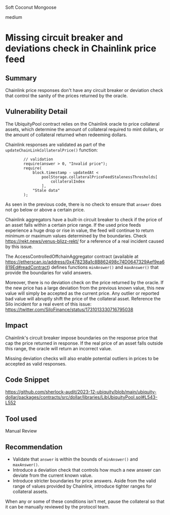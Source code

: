 Soft Coconut Mongoose

medium

# Missing circuit breaker and deviations check in Chainlink price feed

## Summary

Chainlink price responses don't have any circuit breaker or deviation check that control the sanity of the prices returned by the oracle.

## Vulnerability Detail

The UbiquityPool contract relies on the Chainlink oracle to price collateral assets, which determine the amount of collateral required to mint dollars, or the amount of collateral returned when redeeming dollars.

Chainlink responses are validated as part of the `updateChainLinkCollateralPrice()` function:

```solidity
        // validation
        require(answer > 0, "Invalid price");
        require(
            block.timestamp - updatedAt <
                poolStorage.collateralPriceFeedStalenessThresholds[
                    collateralIndex
                ],
            "Stale data"
        );
```

As seen in the previous code, there is no check to ensure that `answer` does not go below or above a certain price.

Chainlink aggregators have a built-in circuit breaker to check if the price of an asset falls within a certain price range. If the used price feeds experience a huge drop or rise in value, the feed will continue to return minimum or maximum values determined by the boundaries. Check https://rekt.news/venus-blizz-rekt/ for a reference of a real incident caused by this issue.

The AccessControlledOffchainAggregator contract (available at https://etherscan.io/address/0x478238a1c8B862498c74D0647329Aef9ea6819Ed#readContract) defines functions `minAnswer()` and `maxAnswer()` that provide the boundaries for valid answers.

Moreover, there is no deviation check on the price returned by the oracle. If the new price has a large deviation from the previous known value, this new value will simply be accepted as the current price. Any outlier or reported bad value will abruptly shift the price of the collateral asset. Reference the Silo incident for a real event of this issue: https://twitter.com/SiloFinance/status/1731013330716795038

## Impact

Chainlink's circuit breaker impose boundaries on the response price that cap the price returned in response. If the real price of an asset falls outside this range, the oracle will return an incorrect value.

Missing deviation checks will also enable potential outliers in prices to be accepted as valid responses.

## Code Snippet

https://github.com/sherlock-audit/2023-12-ubiquity/blob/main/ubiquity-dollar/packages/contracts/src/dollar/libraries/LibUbiquityPool.sol#L543-L552

## Tool used

Manual Review

## Recommendation

- Validate that `answer` is within the bounds of `minAnswer()` and `maxAnswer()`.
- Introduce a deviation check that controls how much a new answer can deviate from the current known value.
- Introduce stricter boundaries for price answers. Aside from the valid range of values provided by Chainlink, introduce tighter ranges for collateral assets.

When any or some of these conditions isn't met, pause the collateral so that it can be manually reviewed by the protocol team.